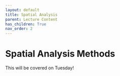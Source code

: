 ```yaml
---
layout: default
title: Spatial Analysis
parent: Lecture Content
has_children: True
nav_order: 2
---
```


# Spatial Analysis Methods

This will be covered on Tuesday!